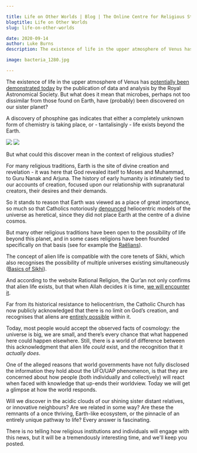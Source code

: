 ```yaml
---

title: Life on Other Worlds | Blog | The Online Centre for Religious Studies
blogtitle: Life on Other Worlds
slug: life-on-other-worlds

date: 2020-09-14
author: Luke Burns
description: The existence of life in the upper atmosphere of Venus has potentially been demonstrated today by the publication of data and analysis by the Royal Astronomical Society. But what does it mean that microbes, perhaps not too dissimilar from those found on Earth, have (probably) been discovered on our sister planet?

image: bacteria_1280.jpg

---
```


The existence of life in the upper atmosphere of Venus has [potentially been demonstrated today](https://www.nature.com/articles/s41550-020-1174-4) by the publication of data and analysis by the Royal Astronomical Society. But what does it mean that microbes, perhaps not too dissimilar from those found on Earth, have (probably) been discovered on our sister planet?

A discovery of phosphine gas indicates that either a completely unknown form of chemistry is taking place, or - tantalisingly - life exists beyond the Earth.

<img class="img-fluid p-2" src="/img/venus1.png">

<img class="img-fluid p-2" src="/img/venus2.png">

But what could this discover mean in the context of religious studies?

For many religious traditions, Earth is the site of divine creation and revelation - it was here that God revealed itself to Moses and Muhammad, to Guru Nanak and Arjuna. The history of early humanity is intimately tied to our accounts of creation, focused upon our relationship with supranatural creators, their desires and their demands.

So it stands to reason that Earth was viewed as a place of great importance, so much so that Catholics notoriously [denounced](https://en.wikipedia.org/wiki/Galileo_affair) heliocentric models of the universe as heretical, since they did not place Earth at the centre of a divine cosmos.

But many other religious traditions have been open to the possibility of life beyond this planet, and in some cases religions have been founded specifically on that basis (see for example the [Raëlians](https://en.wikipedia.org/wiki/Raëlism)).

The concept of alien life is compatible with the core tenets of Sikhi, which also recognises the possibility of multiple universes existing simultaneously ([Basics of Sikhi](https://www.basicsofsikhi.com/?qna=do-aliens-exist-as-per-sikhism-2)).

And according to the website Rational Religion, the Qur’an not only confirms that alien life exists, but that when Allah decides it is time, [we will encounter it](https://rationalreligion.co.uk/first-contact-how-the-quran-predicted-alien-life-1400-years-ago).

Far from its historical resistance to heliocentrism, the Catholic Church has now publicly acknowledged that there is no limit on God’s creation, and recognises that aliens are [entirely possible](https://www.archbalt.org/vatican-astronomer-says-if-aliens-exist-they-may-not-need-redemption/) within it.

Today, most people would accept the observed facts of cosmology: the universe is big, we are small, and there’s every chance that what happened here could happen elsewhere. Still, there is a world of difference between this acknowledgment that alien life *could* exist, and the recognition that it *actually does*.

One of the alleged reasons that world governments have not fully disclosed the information they hold about the UFO/UAP phenomenon, is that they are concerned about how people (both individually and collectively) will react when faced with knowledge that up-ends their worldview. Today we will get a glimpse at how the world responds. 

Will we discover in the acidic clouds of our shining sister distant relatives, or innovative neighbours? Are we related in some way? Are these the remnants of a once thriving, Earth-like ecosystem, or the pinnacle of an entirely unique pathway to life? Every answer is fascinating.

There is no telling how religious institutions and individuals will engage with this news, but it will be a tremendously interesting time, and we'll keep you posted.